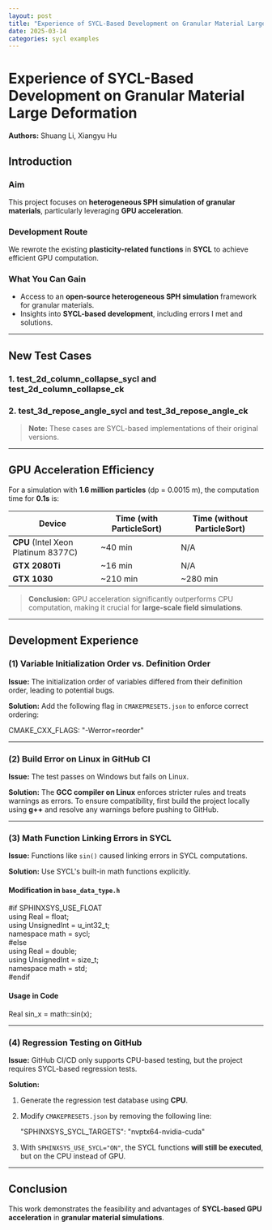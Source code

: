 ```yaml
---
layout: post
title: "Experience of SYCL-Based Development on Granular Material Large Deformation"
date: 2025-03-14
categories: sycl examples
---
```


# Experience of SYCL-Based Development on Granular Material Large Deformation

**Authors:** Shuang Li, Xiangyu Hu  

## Introduction  

### Aim  
This project focuses on **heterogeneous SPH simulation of granular materials**, particularly leveraging **GPU acceleration**.  

### Development Route  
We rewrote the existing **plasticity-related functions** in **SYCL** to achieve efficient GPU computation.  

### What You Can Gain  
- Access to an **open-source heterogeneous SPH simulation** framework for granular materials.  
- Insights into **SYCL-based development**, including errors I met and solutions.  

---

## New Test Cases  

### 1. **test_2d_column_collapse_sycl**  and **test_2d_column_collapse_ck**
### 2. **test_3d_repose_angle_sycl**   and **test_3d_repose_angle_ck** 

> **Note:** These cases are SYCL-based implementations of their original versions.  

---

## GPU Acceleration Efficiency  

For a simulation with **1.6 million particles** (dp = 0.0015 m), the computation time for **0.1s** is:  

Device | Time (with ParticleSort) | Time (without ParticleSort)  
--------|--------------------------|-----------------------------  
**CPU** (Intel Xeon Platinum 8377C) | ~40 min | N/A  
**GTX 2080Ti** | ~16 min | N/A  
**GTX 1030** | ~210 min | ~280 min  

> **Conclusion:** GPU acceleration significantly outperforms CPU computation, making it crucial for **large-scale field simulations**.  

---

## Development Experience  

### (1) Variable Initialization Order vs. Definition Order  

**Issue:** The initialization order of variables differed from their definition order, leading to potential bugs.  

**Solution:** Add the following flag in `CMAKEPRESETS.json` to enforce correct ordering:  

CMAKE_CXX_FLAGS: "-Werror=reorder"  

---

### (2) Build Error on Linux in GitHub CI  

**Issue:** The test passes on Windows but fails on Linux.  

**Solution:** The **GCC compiler on Linux** enforces stricter rules and treats warnings as errors. To ensure compatibility, first build the project locally using **g++** and resolve any warnings before pushing to GitHub.  

---

### (3) Math Function Linking Errors in SYCL  

**Issue:** Functions like `sin()` caused linking errors in SYCL computations.  

**Solution:** Use SYCL's built-in math functions explicitly.  

#### **Modification in `base_data_type.h`**
#if SPHINXSYS_USE_FLOAT  
using Real = float;  
using UnsignedInt = u_int32_t;  
namespace math = sycl;  
#else  
using Real = double;  
using UnsignedInt = size_t;  
namespace math = std;  
#endif  

#### **Usage in Code**
Real sin_x = math::sin(x);  

---

### (4) Regression Testing on GitHub  

**Issue:** GitHub CI/CD only supports CPU-based testing, but the project requires SYCL-based regression tests.  

**Solution:**  
1. Generate the regression test database using **CPU**.  
2. Modify `CMAKEPRESETS.json` by removing the following line:  

   "SPHINXSYS_SYCL_TARGETS": "nvptx64-nvidia-cuda"  

3. With `SPHINXSYS_USE_SYCL="ON"`, the SYCL functions **will still be executed**, but on the CPU instead of GPU.  

---

## Conclusion  

This work demonstrates the feasibility and advantages of **SYCL-based GPU acceleration** in **granular material simulations**. 
